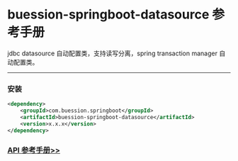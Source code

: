 # buession-springboot-datasource 参考手册


jdbc datasource 自动配置类，支持读写分离，spring transaction manager 自动配置类。


---


### 安装

```xml
<dependency>
    <groupId>com.buession.springboot</groupId>
    <artifactId>buession-springboot-datasource</artifactId>
    <version>x.x.x</version>
</dependency>
```


### [API 参考手册>>](https://javadoc.io/static/com.buession.springboot/buession-springboot-datasource/2.3.0/)